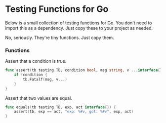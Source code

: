 Testing Functions for Go
========================

Below is a small collection of testing functions for Go. You don't need to import this as a dependency. Just copy these to your project as needed.

No, seriously. They're tiny functions. Just copy them.


### Functions

Assert that a condition is true.

```go
func assert(tb testing.TB, condition bool, msg string, v ...interface{}) {
	if !condition {
		tb.Fatalf(msg, v...)
	}
}
```

Assert that two values are equal.

```go
func equals(tb testing.TB, exp, act interface{}) {
	assert(tb, exp == act, "exp: %#v, got: %#v", exp, act)
}
```
